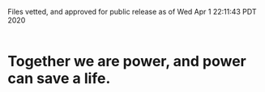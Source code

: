 Files vetted, and approved for public release as of Wed Apr  1 22:11:43 PDT 2020<br><br><h1>Together we are power, and power can save a life.</h1>

